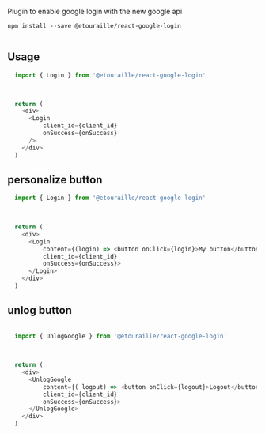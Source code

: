 Plugin to enable google login with the new google api
```shell
npm install --save @etouraille/react-google-login
  
```
## Usage
```javascript
  import { Login } from '@etouraille/react-google-login'
  


  return (
    <div>
      <Login 
          client_id={client_id} 
          onSuccess={onSuccess} 
      />
    </div>
  )
```

## personalize button

```javascript
  import { Login } from '@etouraille/react-google-login'
  

  
  return (
    <div>
      <Login 
          content={(login) => <button onClick={login}>My button</button>}
          client_id={client_id} 
          onSuccess={onSuccess}>
      </Login>
    </div>
  )
```

## unlog button

```javascript
  
  import { UnlogGoogle } from '@etouraille/react-google-login'
  

  
  return (
    <div>
      <UnlogGoogle 
          content={( logout) => <button onClick={logout}>Logout</button>} 
          client_id={client_id} 
          onSuccess={onSuccess}>
      </UnlogGoogle>
    </div>
  )
```

